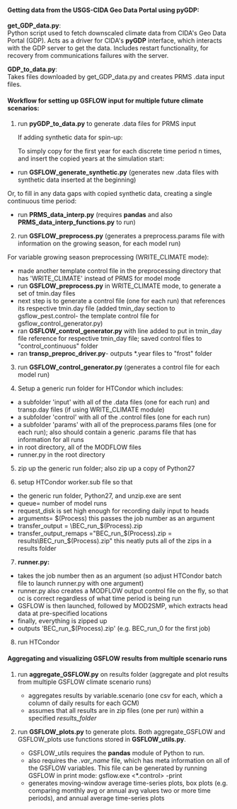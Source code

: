 #### Getting data from the USGS-CIDA Geo Data Portal using pyGDP:


**get_GDP_data.py**:  
  Python script used to fetch downscaled climate data from CIDA's Geo Data Portal (GDP).
  Acts as a driver for CIDA's **pyGDP** interface, which interacts with the GDP server to get the data.
  Includes restart functionality, for recovery from communications failures with the server.
  
**GDP_to_data.py**:  
  Takes files downloaded by get\_GDP_data.py and creates PRMS .data input files.
  
    
    
#### Workflow for setting up GSFLOW input for multiple future climate scenarios:  

1. run **pyGDP_to_data.py** to generate .data files for PRMS input

    If adding synthetic data for spin-up:

      To simply copy for the first year for each discrete time period n times, and insert the copied years at the         simulation start:
 * run **GSFLOW_generate_synthetic.py** (generates new .data files with synthetic data inserted at the beginning) 
  
  Or, to fill in any data gaps with copied synthetic data, creating a single continuous time period:
 * run **PRMS_data_interp.py** (requires **pandas** and also **PRMS_data_interp_functions.py** to run)


2. run **GSFLOW_preprocess.py**
  (generates a preprocess.params file with information on the growing season, for each model run)

  For variable growing season preprocessing (WRITE_CLIMATE mode):
 * made another template control file in the preprocessing directory that has 'WRITE_CLIMATE' instead of PRMS for model mode
 * run **GSFLOW_preprocess.py** in WRITE_CLIMATE mode, to generate a set of tmin.day files
 * next step is to generate a control file (one for each run) that references its respective tmin.day file (added tmin_day section to gsflow_pest.control- the template control file for gsflow_control_generator.py)
 * ran **GSFLOW_control_generator.py** with line added to put in tmin_day file reference for respective tmin_day file; saved control files to "control_continuous" folder
 * ran **transp_preproc_driver.py**- outputs *.year files to "frost" folder

3. run **GSFLOW_control_generator.py** (generates a control file for each model run)

4. Setup a generic run folder for HTCondor which includes:
 * a subfolder 'input' with all of the .data files (one for each run) and transp.day files (if using WRITE_CLIMATE module)
 * a subfolder 'control' with all of the .control files (one for each run)
 * a subfolder 'params' with all of the preprocess.params files (one for each run); also should contain a generic .params file that has information for all runs
 * in root directory, all of the MODFLOW files
 * runner.py in the root directory

5. zip up the generic run folder; also zip up a copy of Python27

6. setup HTCondor worker.sub file so that
 * the generic run folder, Python27, and unzip.exe are sent
 * queue= number of model runs
 * request_disk is set high enough for recording daily input to heads
 * arguments= $(Process)     this passes the job number as an argument
 * transfer_output = <generic run folder name>\BEC_run_$(Process).zip
 * transfer_output_remaps ="BEC_run_$(Process).zip = results\BEC_run_$(Process).zip"     this neatly puts all of the zips in a results folder

7. **runner.py:** 
 * takes the job number then as an argument (so adjust HTCondor batch file to launch runner.py with one argument)
 * runner.py also creates a MODFLOW output control file on the fly, so that oc is correct regardless of what time period is being run
 * GSFLOW is then launched, followed by MOD2SMP, which extracts head data at pre-specified locations
 * finally, everything is zipped up
 * outputs 'BEC_run_$(Process).zip'      (e.g. BEC_run_0 for the first job)


8. run HTCondor
  
  

#### Aggregating and visualizing GSFLOW results from multiple scenario runs
1. run **aggregate_GSFLOW.py** on results folder
  (aggregate and plot results from multiple GSFLOW climate scenario runs)
   * aggregates results by variable.scenario (one csv for each, which a column of daily results for each GCM)
   * assumes that all results are in zip files (one per run) within a specified *results_folder*

2. run **GSFLOW_plots.py** to generate plots. 
  Both aggregate_GSFLOW and GSFLOW_plots use functions stored in **GSFLOW_utils.py**. 
   * GSFLOW_utils requires the **pandas** module of Python to run.
   * also requires the *.var_name* file, which has meta information on all of the GSFLOW variables. This file can be generated by running GSFLOW in print mode: gsflow.exe <*.control> -print 
   * generates moving-window average time-series plots, box plots (e.g. comparing monthly avg or annual avg values two or more time periods), and annual average time-series plots
